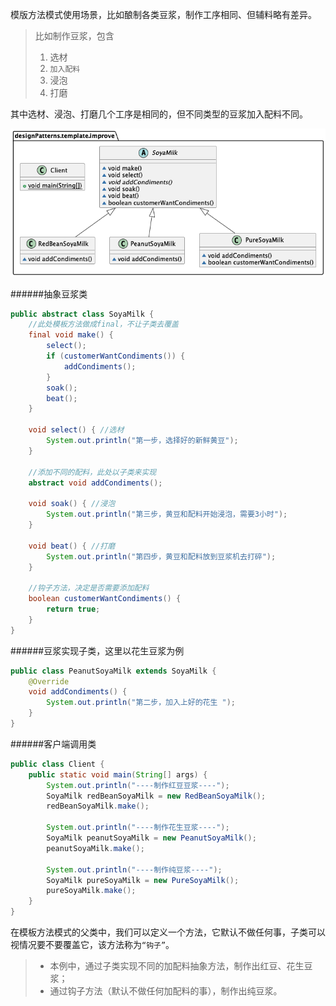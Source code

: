 模版方法模式使用场景，比如酿制各类豆浆，制作工序相同、但辅料略有差异。
> 比如制作豆浆，包含 
> 1) 选材  
> 2) `加入配料` 
> 3) 浸泡
> 4) 打磨  

其中选材、浸泡、打磨几个工序是相同的，但不同类型的豆浆加入配料不同。

![](templatePatternUml.png)

######抽象豆浆类
```java
public abstract class SoyaMilk {
    //此处模板方法做成final，不让子类去覆盖
    final void make() {
        select();
        if (customerWantCondiments()) {
            addCondiments();
        }
        soak();
        beat();
    }
    
    void select() { //选材
        System.out.println("第一步，选择好的新鲜黄豆");
    }

    //添加不同的配料，此处以子类来实现
    abstract void addCondiments();

    void soak() { //浸泡
        System.out.println("第三步，黄豆和配料开始浸泡，需要3小时");
    }

    void beat() { //打磨
        System.out.println("第四步，黄豆和配料放到豆浆机去打碎");
    }

    //钩子方法，决定是否需要添加配料
    boolean customerWantCondiments() {
        return true;
    }
}

```

######豆浆实现子类，这里以花生豆浆为例
```java
public class PeanutSoyaMilk extends SoyaMilk {
    @Override
    void addCondiments() {
        System.out.println("第二步，加入上好的花生 ");
    }
}
```

######客户端调用类
```java
public class Client {
    public static void main(String[] args) {
        System.out.println("----制作红豆豆浆----");
        SoyaMilk redBeanSoyaMilk = new RedBeanSoyaMilk();
        redBeanSoyaMilk.make();

        System.out.println("----制作花生豆浆----");
        SoyaMilk peanutSoyaMilk = new PeanutSoyaMilk();
        peanutSoyaMilk.make();

        System.out.println("----制作纯豆浆----");
        SoyaMilk pureSoyaMilk = new PureSoyaMilk();
        pureSoyaMilk.make();
    }
}
```
在模板方法模式的父类中，我们可以定义一个方法，它默认不做任何事，子类可以视情况要不要覆盖它，该方法称为`“钩子”`。
>- 本例中，通过子类实现不同的加配料抽象方法，制作出红豆、花生豆浆；
>- 通过钩子方法（默认不做任何加配料的事），制作出纯豆浆。